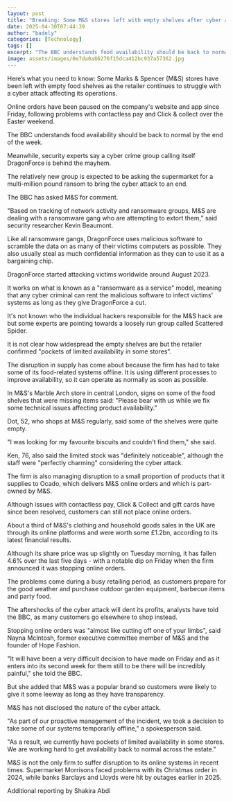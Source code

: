 ```yaml
---
layout: post
title: "Breaking: Some M&S stores left with empty shelves after cyber attack"
date: 2025-04-30T07:44:39
author: "badely"
categories: [Technology]
tags: []
excerpt: "The BBC understands food availability should be back to normal by the end of the week."
image: assets/images/0e7da0a86276f15dca412bc937a57362.jpg
---
```


Here’s what you need to know: Some Marks & Spencer (M&S) stores have been left with empty food shelves as the retailer continues to struggle with a cyber attack affecting its operations.

Online orders have been paused on the company's website and app since Friday, following problems with contactless pay and Click & collect over the Easter weekend.

The BBC understands food availability should be back to normal by the end of the week.

Meanwhile, security experts say a cyber crime group calling itself DragonForce is behind the mayhem.

The relatively new group is expected to be asking the supermarket for a multi-million pound ransom to bring the cyber attack to an end.

The BBC has asked M&S for comment.

"Based on tracking of network activity and ransomware groups, M&S are dealing with a ransomware gang who are attempting to extort them," said security researcher Kevin Beaumont.

Like all ransomware gangs, DragonForce uses malicious software to scramble the data on as many of their victims computers as possible. They also usually steal as much confidential information as they can to use it as a bargaining chip.

DragonForce started attacking victims worldwide around August 2023.

It works on what is known as a "ransomware as a service" model, meaning that any cyber criminal can rent the malicious software to infect victims' systems as long as they give DragonForce a cut.

It's not known who the individual hackers responsible for the M&S hack are but some experts are pointing towards a loosely run group called Scattered Spider.

It is not clear how widespread the empty shelves are but the retailer confirmed "pockets of limited availability in some stores".

The disruption in supply has come about because the firm has had to take some of its food-related systems offline. It is using different processes to improve availability, so it can operate as normally as soon as possible.

In M&S's Marble Arch store in central London, signs on some of the food shelves that were missing items said: "Please bear with us while we fix some technical issues affecting product availability."

Dot, 52, who shops at M&S regularly, said some of the shelves were quite empty.

"I was looking for my favourite biscuits and couldn't find them," she said.

Ken, 76, also said the limited stock was "definitely noticeable", although the staff were "perfectly charming" considering the cyber attack.

The firm is also managing disruption to a small proportion of products that it supplies to Ocado, which delivers M&S online orders and which is part-owned by M&S.

Although issues with contactless pay, Click & Collect and gift cards have since been resolved, customers can still not place online orders.

About a third of M&S's clothing and household goods sales in the UK are through its online platforms and were worth some £1.2bn, according to its latest financial results.

Although its share price was up slightly on Tuesday morning, it has fallen 4.6% over the last five days - with a notable dip on Friday when the firm announced it was stopping online orders.

The problems come during a busy retailing period, as customers prepare for the good weather and purchase outdoor garden equipment, barbecue items and party food.

The aftershocks of the cyber attack will dent its profits, analysts have told the BBC, as many customers go elsewhere to shop instead.

Stopping online orders was "almost like cutting off one of your limbs", said Nayna McIntosh, former executive committee member of M&S and the founder of Hope Fashion. 

"It will have been a very difficult decision to have made on Friday and as it enters into its second week for them still to be there will be incredibly painful," she told the BBC.

But she added that M&S was a popular brand so customers were likely to give it some leeway as long as they have transparency.

M&S has not disclosed the nature of the cyber attack.

"As part of our proactive management of the incident, we took a decision to take some of our systems temporarily offline," a spokesperson said.

"As a result, we currently have pockets of limited availability in some stores. We are working hard to get availability back to normal across the estate."

M&S is not the only firm to suffer disruption to its online systems in recent times. Supermarket Morrisons faced problems with its Christmas order in 2024, while banks Barclays and Lloyds were hit by outages earlier in 2025.

Additional reporting by Shakira Abdi

